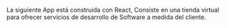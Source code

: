 La siguiente App está construida con React, Consiste en una tienda virtual para ofrecer servicios de desarrollo de Software a medida del cliente.